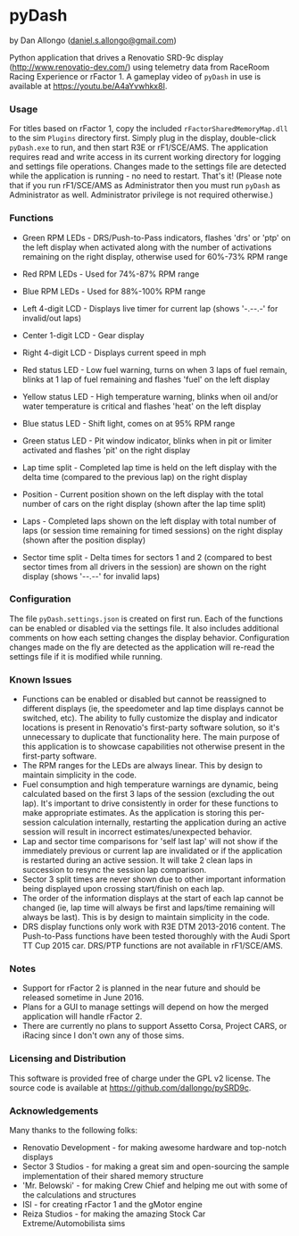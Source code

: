 # pyDash

by Dan Allongo (daniel.s.allongo@gmail.com)

Python application that drives a Renovatio SRD-9c display (http://www.renovatio-dev.com/) using telemetry data from RaceRoom Racing Experience or rFactor 1. A gameplay video of `pyDash` in use is available at https://youtu.be/A4aYvwhkx8I.

### Usage

For titles based on rFactor 1, copy the included `rFactorSharedMemoryMap.dll` to the sim `Plugins` directory first. Simply plug in the display, double-click `pyDash.exe` to run, and then start R3E or rF1/SCE/AMS. The application requires read and write access in its current working directory for logging and settings file operations. Changes made to the settings file are detected while the application is running - no need to restart. That's it! (Please note that if you run rF1/SCE/AMS as Administrator then you must run `pyDash` as Administrator as well. Administrator privilege is not required otherwise.)

### Functions

* Green RPM LEDs - DRS/Push-to-Pass indicators, flashes 'drs' or 'ptp' on the left display when activated along with the number of activations remaining on the right display, otherwise used for 60%-73% RPM range
* Red RPM LEDs - Used for 74%-87% RPM range
* Blue RPM LEDs - Used for 88%-100% RPM range
* Left 4-digit LCD - Displays live timer for current lap (shows '-.--.-' for invalid/out laps)
* Center 1-digit LCD - Gear display
* Right 4-digit LCD - Displays current speed in mph
* Red status LED - Low fuel warning, turns on when 3 laps of fuel remain, blinks at 1 lap of fuel remaining and flashes 'fuel' on the left display
* Yellow status LED - High temperature warning, blinks when oil and/or water temperature is critical and flashes 'heat' on the left display
* Blue status LED - Shift light, comes on at 95% RPM range
* Green status LED - Pit window indicator, blinks when in pit or limiter activated and flashes 'pit' on the right display


* Lap time split - Completed lap time is held on the left display with the delta time (compared to the previous lap) on the right display
* Position - Current position shown on the left display with the total number of cars on the right display (shown after the lap time split)
* Laps - Completed laps shown on the left display with total number of laps (or session time remaining for timed sessions) on the right display (shown after the position display)
* Sector time split - Delta times for sectors 1 and 2 (compared to best sector times from all drivers in the session) are shown on the right display (shows '--.--' for invalid laps)

### Configuration

The file `pyDash.settings.json` is created on first run.
Each of the functions can be enabled or disabled via the settings file.
It also includes additional comments on how each setting changes the display behavior.
Configuration changes made on the fly are detected as the application will re-read the settings file if it is modified while running.

### Known Issues

* Functions can be enabled or disabled but cannot be reassigned to different displays (ie, the speedometer and lap time displays cannot be switched, etc). The ability to fully customize the display and indicator locations is present in Renovatio's first-party software solution, so it's unnecessary to duplicate that functionality here. The main purpose of this application is to showcase capabilities not otherwise present in the first-party software.
* The RPM ranges for the LEDs are always linear. This by design to maintain simplicity in the code.
* Fuel consumption and high temperature warnings are dynamic, being calculated based on the first 3 laps of the session (excluding the out lap). It's important to drive consistently in order for these functions to make appropriate estimates. As the application is storing this per-session calculation internally, restarting the application during an active session will result in incorrect estimates/unexpected behavior.
* Lap and sector time comparisons for 'self last lap' will not show if the immediately previous or current lap are invalidated or if the application is restarted during an active session. It will take 2 clean laps in succession to resync the session lap comparison.
* Sector 3 split times are never shown due to other important information being displayed upon crossing start/finish on each lap.
* The order of the information displays at the start of each lap cannot be changed (ie, lap time will always be first and laps/time remaining will always be last). This is by design to maintain simplicity in the code.
* DRS display functions only work with R3E DTM 2013-2016 content. The Push-to-Pass functions have been tested thoroughly with the Audi Sport TT Cup 2015 car. DRS/PTP functions are not available in rF1/SCE/AMS.

### Notes

* Support for rFactor 2 is planned in the near future and should be released sometime in June 2016.
* Plans for a GUI to manage settings will depend on how the merged application will handle rFactor 2.
* There are currently no plans to support Assetto Corsa, Project CARS, or iRacing since I don't own any of those sims.

### Licensing and Distribution

This software is provided free of charge under the GPL v2 license.
The source code is available at https://github.com/dallongo/pySRD9c.

### Acknowledgements

Many thanks to the following folks:
* Renovatio Development - for making awesome hardware and top-notch displays
* Sector 3 Studios - for making a great sim and open-sourcing the sample implementation of their shared memory structure
* 'Mr. Belowski' - for making Crew Chief and helping me out with some of the calculations and structures
* ISI - for creating rFactor 1 and the gMotor engine
* Reiza Studios - for making the amazing Stock Car Extreme/Automobilista sims
